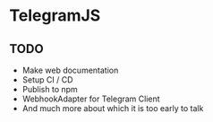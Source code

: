 # TelegramJS

## TODO

- Make web documentation
- Setup CI / CD
- Publish to npm
- WebhookAdapter for Telegram Client
- And much more about which it is too early to talk

